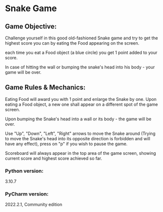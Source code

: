 # Snake Game

## Game Objective:
Challenge yourself in this good old-fashioned Snake game and try to get the highest score you can by eating the Food appearing on the screen.

each time you eat a Food object (a blue circle) you get 1 point added to your score.

In case of hitting the wall or bumping the snake's head into his body - your game will be over.

## Game Rules & Mechanics:
Eating Food will award you with 1 point and enlarge the Snake by one.
Upon eating a Food object, a new one shall appear on a different spot of the game screen.

Upon bumping the Snake's head into a wall or its body - the game will be over.

Use "Up", "Down", "Left", "Right" arrows to move the Snake around (Trying to move the Snake's head into its opposite direction is forbidden
and will have any effect), press on "p" if you wish to pause the game.

Scoreboard will always appear in the top area of the game screen, showing current score and highest score achieved so far.





### Python version:
3.10.7
### PyCharm version:
2022.2.1, Community edition

